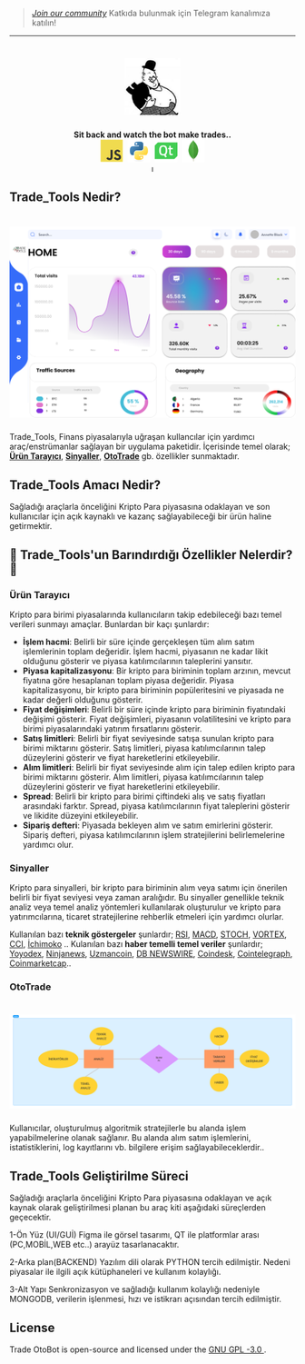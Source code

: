 > *[Join our community](https://t.me/easytrad4bot)* Katkıda bulunmak için Telegram kanalımıza katılın! 

----
<div align="center">

<h1 align="center">
  <img width="100" src="docs/Images/oto_bot.jpg#gh-light-mode-only" alt="Trade Tools">
</h1>
<b>Sit back and watch the bot make trades..</b>

<div>
  <img src="https://github.com/devicons/devicon/blob/master/icons/javascript/javascript-original.svg" title="JavaScript" alt="JavaScript" width="40" height="40"/>&nbsp;
  <img src="https://github.com/devicons/devicon/blob/master/icons/python/python-original.svg" title="Python" **alt="Python" width="40" height="40"/>&nbsp;
  <img src="https://github.com/devicons/devicon/blob/master/icons/qt/qt-original.svg" title="Qt" **alt="qt" width="40" height="40"/>&nbsp;
    <img src="https://github.com/devicons/devicon/blob/master/icons/mongodb/mongodb-original.svg" title="MongoDb" **alt="Mongo" width="40" height="40"/>
</div>ı

<div align="left">

## Trade_Tools Nedir?
<h1 align="left">
  <img width="600" src="docs/Images/Main.png#gh-light-mode-only" alt="Trade Tools">
</h1>

Trade_Tools, Finans piyasalarıyla uğraşan kullancılar için yardımcı araç/enstrümanlar sağlayan bir uygulama paketidir. İçerisinde temel olarak; **[Ürün Tarayıcı](#ürün-tarayıcı)**, **[Sinyaller](#sinyaller)**, **[OtoTrade](#ototrade)**  gb. özellikler sunmaktadır.

## Trade_Tools Amacı Nedir?
Sağladığı araçlarla önceliğini Kripto Para piyasasına odaklayan ve son kullanıcılar için açık kaynaklı ve kazanç sağlayabileceği bir ürün haline getirmektir.

## :telescope: Trade_Tools'un Barındırdığı Özellikler Nelerdir? :telescope:
### Ürün Tarayıcı
Kripto para birimi piyasalarında kullanıcıların takip edebileceği bazı temel verileri sunmayı amaçlar. Bunlardan bir kaçı şunlardır:
* **İşlem hacmi**: Belirli bir süre içinde gerçekleşen tüm alım satım işlemlerinin toplam değeridir. İşlem hacmi, piyasanın ne kadar likit olduğunu gösterir ve piyasa katılımcılarının taleplerini yansıtır.
* **Piyasa kapitalizasyonu**: Bir kripto para biriminin toplam arzının, mevcut fiyatına göre hesaplanan toplam piyasa değeridir. Piyasa kapitalizasyonu, bir kripto para biriminin popüleritesini ve piyasada ne kadar değerli olduğunu gösterir.
* **Fiyat değişimleri**: Belirli bir süre içinde kripto para biriminin fiyatındaki değişimi gösterir. Fiyat değişimleri, piyasanın volatilitesini ve kripto para birimi piyasalarındaki yatırım fırsatlarını gösterir.
* **Satış limitleri**: Belirli bir fiyat seviyesinde satışa sunulan kripto para birimi miktarını gösterir. Satış limitleri, piyasa katılımcılarının talep düzeylerini gösterir ve fiyat hareketlerini etkileyebilir.
* **Alım limitleri**: Belirli bir fiyat seviyesinde alım için talep edilen kripto para birimi miktarını gösterir. Alım limitleri, piyasa katılımcılarının talep düzeylerini gösterir ve fiyat hareketlerini etkileyebilir.
* **Spread**: Belirli bir kripto para birimi çiftindeki alış ve satış fiyatları arasındaki farktır. Spread, piyasa katılımcılarının fiyat taleplerini gösterir ve likidite düzeyini etkileyebilir.
* **Sipariş defteri**: Piyasada bekleyen alım ve satım emirlerini gösterir. Sipariş defteri, piyasa katılımcılarının işlem stratejilerini belirlemelerine yardımcı olur.

### Sinyaller
Kripto para sinyalleri, bir kripto para biriminin alım veya satımı için önerilen belirli bir fiyat seviyesi veya zaman aralığıdır. Bu sinyaller genellikle teknik analiz veya temel analiz yöntemleri kullanılarak oluşturulur ve kripto para yatırımcılarına, ticaret stratejilerine rehberlik etmeleri için yardımcı olurlar.

Kullanılan bazı **teknik göstergeler** şunlardır; [RSI](https://tr.tradingview.com/education/relativestrengthindex/?solution=43000502338), [MACD](https://www.tradingview.com/support/solutions/43000502344-macd-moving-average-convergence-divergence/), [STOCH](https://www.tradingview.com/support/solutions/43000502332-stochastic-stoch/), [VORTEX](https://www.tradingview.com/support/solutions/43000591352-vortex-indicator/), [CCI](https://www.tradingview.com/support/solutions/43000502001-commodity-channel-index-cci/), [İchimoko](https://www.tradingview.com/support/solutions/43000589152-ichimoku-cloud/) ..
Kulanılan bazı **haber temelli temel veriler** şunlardır; [Yoyodex](https://yoyodex.io/), [Ninjanews](https://ninjanews.io/tr/), [Uzmancoin](https://uzmancoin.com/), [DB NEWSWIRE](https://www.dbnewswire.com/), [Coindesk](https://www.coindesk.com/), [Cointelegraph](https://cointelegraph.com/), [Coinmarketcap](https://coinmarketcap.com/tr/)..

### OtoTrade
<h1 align="left">
  <img width="600" src="uml/MainUml.png#gh-light-mode-only" alt="Trade Tools">
</h1>

Kullanıcılar, oluşturulmuş algoritmik stratejilerle bu alanda işlem yapabilmelerine olanak sağlanır. Bu alanda alım satım işlemlerini, istatistiklerini, log kayıtlarını vb. bilgilere erişim sağlayabileceklerdir..

## Trade_Tools Geliştirilme Süreci
Sağladığı araçlarla önceliğini Kripto Para piyasasına odaklayan ve açık kaynak olarak geliştirilmesi planan bu araç kiti aşağıdaki süreçlerden geçecektir. 

1-Ön Yüz (UI/GUİ)
Figma ile görsel tasarımı, QT ile platformlar arası (PC,MOBİL,WEB etc..) arayüz tasarlanacaktır.

2-Arka plan(BACKEND)
Yazılım dili olarak PYTHON tercih edilmiştir. Nedeni piyasalar ile ilgili açık kütüphaneleri ve kullanım kolaylığı.

3-Alt Yapı
Senkronizasyon ve sağladığı kullanım kolaylığı nedeniyle MONGODB, verilerin işlenmesi, hızı ve istikrarı açısından tercih edilmiştir. 

## License

Trade OtoBot is open-source and licensed under the [ GNU GPL -3.0 ](LICENSE).


